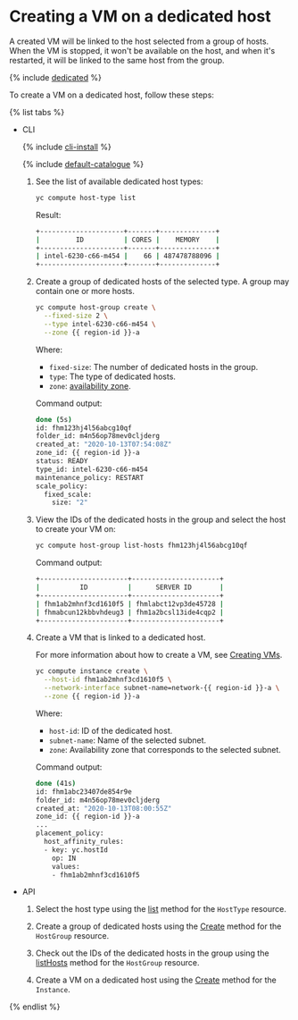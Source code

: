 # Creating a VM on a dedicated host

A created VM will be linked to the host selected from a group of hosts. When the VM is stopped, it won't be available on the host, and when it's restarted, it will be linked to the same host from the group.

{% include [dedicated](../../../_includes/compute/dedicated-quota.md) %}

To create a VM on a dedicated host, follow these steps:

{% list tabs %}

- CLI

   {% include [cli-install](../../../_includes/cli-install.md) %}

   {% include [default-catalogue](../../../_includes/default-catalogue.md) %}

   1. See the list of available dedicated host types:

      ```bash
      yc compute host-type list
      ```

      Result:

      ```bash
      +---------------------+-------+--------------+
      |         ID          | CORES |    MEMORY    |
      +---------------------+-------+--------------+
      | intel-6230-c66-m454 |    66 | 487478788096 |
      +---------------------+-------+--------------+
      ```

   1. Create a group of dedicated hosts of the selected type. A group may contain one or more hosts.

      ```bash
      yc compute host-group create \
        --fixed-size 2 \
        --type intel-6230-c66-m454 \
        --zone {{ region-id }}-a
      ```

      Where:
      * `fixed-size`: The number of dedicated hosts in the group.
      * `type`: The type of dedicated hosts.
      * `zone`: [availability zone](../../../overview/concepts/geo-scope.md).

      Command output:

      ```bash
      done (5s)
      id: fhm123hj4l56abcg10qf
      folder_id: m4n56op78mev0cljderg
      created_at: "2020-10-13T07:54:08Z"
      zone_id: {{ region-id }}-a
      status: READY
      type_id: intel-6230-c66-m454
      maintenance_policy: RESTART
      scale_policy:
        fixed_scale:
          size: "2"
      ```

   1. View the IDs of the dedicated hosts in the group and select the host to create your VM on:

      ```bash
      yc compute host-group list-hosts fhm123hj4l56abcg10qf
      ```

      Command output:

      ```bash
      +----------------------+----------------------+
      |          ID          |      SERVER ID       |
      +----------------------+----------------------+
      | fhm1ab2mhnf3cd1610f5 | fhmlabct12vp3de45728 |
      | fhmabcun12kbbvhdeug3 | fhm1a2bcsl13ide4cqp2 |
      +----------------------+----------------------+
      ```

   1. Create a VM that is linked to a dedicated host.

      For more information about how to create a VM, see [Creating VMs](../../operations/index.md#vm-create).

      ```bash
      yc compute instance create \
        --host-id fhm1ab2mhnf3cd1610f5 \
        --network-interface subnet-name=network-{{ region-id }}-a \
        --zone {{ region-id }}-a
      ```

      Where:
      * `host-id`: ID of the dedicated host.
      * `subnet-name`: Name of the selected subnet.
      * `zone`: Availability zone that corresponds to the selected subnet.

      Command output:

      ```bash
      done (41s)
      id: fhm1abc23407de854r9e
      folder_id: m4n56op78mev0cljderg
      created_at: "2020-10-13T08:00:55Z"
      zone_id: {{ region-id }}-a
      ...
      placement_policy:
        host_affinity_rules:
        - key: yc.hostId
          op: IN
          values:
          - fhm1ab2mhnf3cd1610f5
      ```

- API

   1. Select the host type using the [list](../../api-ref/HostType/list.md) method for the `HostType` resource.

   1. Create a group of dedicated hosts using the [Create](../../api-ref/HostGroup/create.md) method for the `HostGroup` resource.

   1. Check out the IDs of the dedicated hosts in the group using the [listHosts](../../api-ref/HostGroup/listHosts.md) method for the `HostGroup` resource.

   1. Create a VM on a dedicated host using the [Create](../../api-ref/Instance/create.md) method for the `Instance`.

{% endlist %}